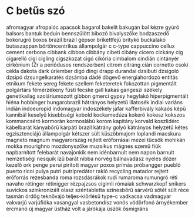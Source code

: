 # C betűs szó

afromagyar
afropalóc
apacsok
bagarol
bakelit
bakugán
bal kézre gyúró
balsors
bantuk
beduin
bennszülött
bibozó
bivalyszőke
bodzaszedő
bokorugró
boxos
brazil
brazil gépsor
brikettfejű
britykó
buckalakó
butaszappan
börtöncentrikus állampolgár
c
c-type
cappuccino
cellux
cement
cerbona
cibbank
cibbon
cibbány
cibeti
cibány
cicero
cickány
cig
cigarelló
cigi
cigling
cigszkozat
cigó
cikória
cimbalom
cindián
cintányér
cirkónium (Zr a periódusos rendszerben)
citrom
citráng
cián
cornetto
csoki
cékla
dakota
dark úriember
digó
dingi
drapp
durandai
dzsibuti
dzsigoló
dzsipó
dzsungelkaratés
dzsámbá
dádé
dögevő
energiahordozó
entitás
etnikum
fekete sereg
fekete szellem
feketeretek
fokozottan pigmentált polgártárs
fémérzékeny
füsti fecske
gall kakas
gangeszi székely
genetikailag szoláriumozott
gibbon
gmerci
gypsy
hegylakó
hiperpigmentált
hiéna
hobbinger
hungarobrazil
hátrányos helyzetű
illatosék
indiai variáns
indián
indoeuropid
indomagyar
indoszékely
jafar
kafferbivaly
kakaós képű
kannibál
keselyű
kisebbségi
kobold
kockamedúza
kokeró
kokesz
kokszos
kommancséró
kormorán
kormoslábú
korom kapitány
korvald
koszlidérc
kábelbarát
kányabőrű
kárpáti brazil
kátrány golyó
kátrányos helyzetű
kétes egzisztenciájú állampolgár
kétszer sült
küszöbmajom
loplandi
macskura
magneto
magnum
magyarország rejtett erőforrásai
mezei tücsök
mohikán
mokka
mourighno
mozdonyszőke
muzsikus
mágnes szemű fiúk
napbarnított felebarát
navajonkik
nem idénbarnult
nem napon barnult
nemzetiségi
nesquik ízű barát
nibba
norvég bálnavadász
nyeles dózer kezelő
ork
penge
perui
pirított magyar
poxos
prímás
próbangger
puebló
puerto ricoi
pulya
putri
putripredátor
rakló
recycling matador
rejtett erőforrás
rezesbanda
roma
rozsdásrákok
rudi
rumaroma
rumungró
réti navaho
rétinger
rétinigger
rézpajzsos cigimli
rómaiak
schwarzkopf
snikers
suvickos
szinkronizált olasz
széntabletta
színesbőrű
sárvérű
sötét
sült réce
tasmán ördög
teknővájó
teljes-kiőrlésű
type-c
vadkacsa
vadmagyar
vakvarjú
varjúfióka
vasangyal
vasbetondísz
vonós
vödörfonó
árnyékember
ércmanó
új magyar
üstház volt a járókája
üszök
ősmigráns
